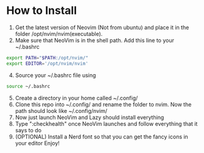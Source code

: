 # How to Install

1. Get the latest version of Neovim (Not from ubuntu) and place it in the folder /opt/nvim/nvim(executable).
2. Make sure that NeoVim is in the shell path. Add this line to your ~/.bashrc 
```bash
export PATH="$PATH:/opt/nvim/"
export EDITOR='/opt/nvim/nvim'
```
4. Source your ~/.bashrc file using
```bash
source ~/.bashrc
```
5. Create a directory in your home called ~/.config/
6. Clone this repo into ~/.config/ and rename the folder to nvim. Now the path should look like ~/.config/nvim/
7. Now just launch NeoVim and Lazy should install everything
8. Type ":checkhealth" once NeoVim launches and follow everything that it says to do
9. (OPTIONAL) Install a Nerd font so that you can get the fancy icons in your editor
Enjoy!

